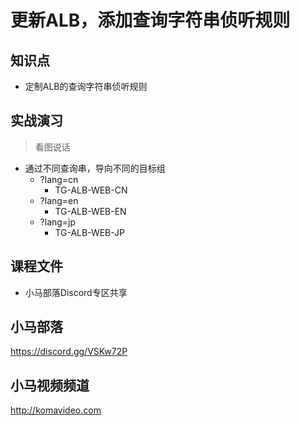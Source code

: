 更新ALB，添加查询字符串侦听规则
===========================

## 知识点

* 定制ALB的查询字符串侦听规则

## 实战演习

>看图说话

+ 通过不同查询串，导向不同的目标组
  - ?lang=cn
    * TG-ALB-WEB-CN
  - ?lang=en
    * TG-ALB-WEB-EN
  - ?lang=jp
    * TG-ALB-WEB-JP

## 课程文件

+ 小马部落Discord专区共享

## 小马部落

https://discord.gg/VSKw72P

## 小马视频频道

http://komavideo.com
